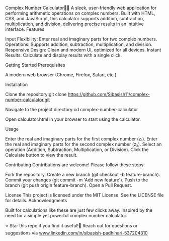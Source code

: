 Complex Number Calculator💫📲
A sleek, user-friendly web application for performing arithmetic operations on complex numbers. Built with HTML, CSS, and JavaScript, this calculator supports addition, subtraction, multiplication, and division, delivering precise results in an intuitive interface.
Features

Input Flexibility: Enter real and imaginary parts for two complex numbers.
Operations: Supports addition, subtraction, multiplication, and division.
Responsive Design: Clean and modern UI, optimized for all devices.
Instant Results: Calculate and display results with a single click.

Getting Started
Prerequisites

A modern web browser (Chrome, Firefox, Safari, etc.)

Installation

Clone the repository:git clone https://github.com/Sibasish11/complex-number-calculator.git


Navigate to the project directory:cd complex-number-calculator


Open calculator.html in your browser to start using the calculator.

Usage

Enter the real and imaginary parts for the first complex number (z₁).
Enter the real and imaginary parts for the second complex number (z₂).
Select an operation (Addition, Subtraction, Multiplication, or Division).
Click the Calculate button to view the result.

Contributing
Contributions are welcome! Please follow these steps:

Fork the repository.
Create a new branch (git checkout -b feature-branch).
Commit your changes (git commit -m 'Add new feature').
Push to the branch (git push origin feature-branch).
Open a Pull Request.

License
This project is licensed under the MIT License. See the LICENSE file for details.
Acknowledgments

Built for calculations like these are just few clicks away.
Inspired by the need for a simple yet powerful complex number calculator.


⭐ Star this repo if you find it useful!📩 Reach out for questions or suggestions via 
www.linkedin.com/in/sibasish-padhihari-537204310

